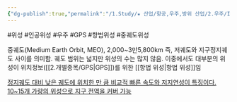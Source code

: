 ```yaml
---
{"dg-publish":true,"permalink":"/1.Study/★ 산업/항공,우주,방위 산업/2.우주/INFO_우주/중궤도 위성/","created":"2024-11-14T20:18:49.119+09:00","updated":"2025-06-03T20:07:21.991+09:00"}
---
```


#위성 #인공위성 #우주 #GPS #항법위성 #중궤도위성

중궤도(Medium Earth Orbit, MEO), 2,000~3만5,800km 즉, 저궤도와 지구정지궤도 사이를 의미함. 궤도 범위는 넓지만 위성의 수는 많지 않음. 이중에서도 대부분의 위성이 위치정보([[2.개별종목/GPS\|GPS]])를 위한 [[항법 위성\|항법 위성]]임

[정지궤도 대비 낮은 궤도에 위치한 만 큼 비교적 빠른 속도와 저지연성이 특징이다. 10~15개 가량의 위성으로 지구 전역을 커버 가능](★%201.17_이미%20불붙은%20도화선.pdf#page=19&selection=353,0,390,2&color=yellow)